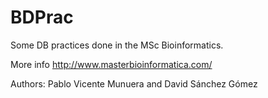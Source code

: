 BDPrac
======
Some DB practices done in the MSc Bioinformatics.

More info http://www.masterbioinformatica.com/

Authors: Pablo Vicente Munuera and David Sánchez Gómez 
